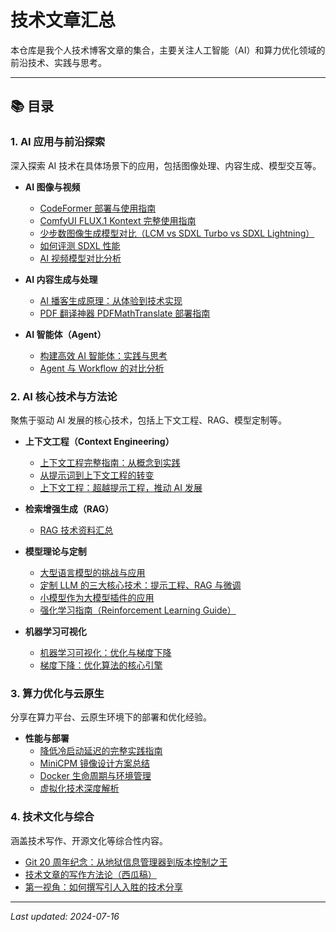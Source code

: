 # 技术文章汇总

本仓库是我个人技术博客文章的集合，主要关注人工智能（AI）和算力优化领域的前沿技术、实践与思考。

---

## 📚 目录

### 1. AI 应用与前沿探索

深入探索 AI 技术在具体场景下的应用，包括图像处理、内容生成、模型交互等。

- **AI 图像与视频**
  - [CodeFormer 部署与使用指南](./README.md)
  - [ComfyUI FLUX.1 Kontext 完整使用指南](./flux%20kontext/ComfyUI%20FLUX.1%20Kontext%20%EF%BC%88Dev%E3%80%81Pro%E3%80%81Max%EF%BC%89%E5%AE%8C%E6%95%B4%E4%BD%BF%75%A8%E6%8C%87%E5%8D%97%EF%BC%9A%E5%8E%9F%E7%94%9F%E5%B7%A5%E4%BD%9C%E6%B5%81%E3%80%81API%E8%B0%83%E7%94%A8%E4%B8%8E%E6%8F%90%E7%A4%BA%E8%AF%8D%E4%BC%98%E5%8C%96.md)
  - [少步数图像生成模型对比（LCM vs SDXL Turbo vs SDXL Lightning）](./%E6%96%87%E7%AB%A0%E6%B1%87%E6%80%BB/%E5%B0%91%E6%AD%A5%E6%95%B0%E5%9B%BE%E5%83%8F%E7%94%9F%E6%88%90%E6%A8%A1%E5%9E%8B%E5%AF%B9%E6%AF%94.md)
  - [如何评测 SDXL 性能](./%E6%96%87%E7%AB%A0%E6%B1%87%E6%80%BB/%E5%A6%82%E4%BD%95%E8%AF%84%E6%B5%8BSDXL%E6%80%A7%E8%83%BD.md)
  - [AI 视频模型对比分析](./%E6%96%87%E7%AB%A0%E6%B1%87%E6%80%BB/%E8%A7%86%E9%A2%91%E5%AF%B9%E6%AF%94.md)

- **AI 内容生成与处理**
  - [AI 播客生成原理：从体验到技术实现](./%E6%96%87%E7%AB%A0%E6%B1%87%E6%80%BB/AI%E6%92%AD%E5%AE%A2-%E4%BB%8E%E4%BD%93%E9%AA%8C%E5%88%B0%E5%8E%9F%E7%90%86.md)
  - [PDF 翻译神器 PDFMathTranslate 部署指南](./%E6%96%87%E7%AB%A0%E6%B1%87%E6%80%BB/PDF%20%E7%BF%BB%E8%AF%91%E7%A5%9E%E5%99%A8%20PDFMathTranslate/pdf%E7%BF%BB%E8%AF%91.md)

- **AI 智能体（Agent）**
  - [构建高效 AI 智能体：实践与思考](./%E6%96%87%E7%AB%A0%E6%B1%87%E6%80%BB/%E6%9E%84%E5%BB%BA%E9%AB%98%E6%95%88AI%E6%99%BA%E8%83%BD%E4%BD%93.md)
  - [Agent 与 Workflow 的对比分析](./%E6%96%87%E7%AB%A0%E6%B1%87%E6%80%BB/agnet%E5%92%8C%E5%B7%A5%E4%BD%9C%E6%B5%81.md)

### 2. AI 核心技术与方法论

聚焦于驱动 AI 发展的核心技术，包括上下文工程、RAG、模型定制等。

- **上下文工程（Context Engineering）**
  - [上下文工程完整指南：从概念到实践](./%E4%B8%8A%E4%B8%8B%E6%96%87/%E4%B8%8A%E4%B8%8B%E6%96%87%E5%B7%A5%E7%A8%8B%E5%AE%8C%E6%95%B4%E6%8C%87%E5%8D%97%EF%BC%9A%E4%BB%8E%E6%A6%82%E5%BF%B5%E5%88%B0%E5%AE%9E%E8%B7%B5.md)
  - [从提示词到上下文工程的转变](./%E4%B8%8A%E4%B8%8B%E6%96%87/AI%20%E6%96%B0%E6%8A%80%E8%83%BD%EF%BC%9A%E4%BB%8E%E6%8F%90%E7%A4%BA%E8%AF%8D%E5%88%B0%E4%B8%8A%E4%B8%8B%E6%96%87%E5%B7%A5%E7%A8%8B.md)
  - [上下文工程：超越提示工程，推动 AI 发展](./%E4%B8%8A%E4%B8%8B%E6%96%87/%E4%B8%8A%E4%B8%8B%E6%96%87%E5%B7%A5%E7%A8%8B%EF%BC%9A%E8%B6%85%E8%B6%8A%E6%8F%90%E7%A4%BA%E5%B7%A5%E7%A8%8B%EF%BC%8C%E6%8E%A8%E5%8A%A8AI%E5%8F%91%E5%B1%95.md)

- **检索增强生成（RAG）**
  - [RAG 技术资料汇总](./RAG/RAG%E8%B5%84%E6%96%99%E6%B1%87%E6%80%BB.md)

- **模型理论与定制**
  - [大型语言模型的挑战与应用](./%E6%96%87%E7%AB%A0%E6%B1%87%E6%80%BB/%E5%A4%A7%E5%9E%8B%E8%AF%AD%E8%A8%80%E6%A8%A1%E5%9E%8B%E7%9A%84%E6%8C%91%E6%88%98%E4%B8%8E%E5%BA%94%E7%94%A8%E5%85%A8%E9%9D%A2%E8%A7%A3%E6%9E%90.md)
  - [定制 LLM 的三大核心技术：提示工程、RAG 与微调](./%E6%96%87%E7%AB%A0%E6%B1%87%E6%80%BB/%E5%AE%9A%E5%88%B6LLM%E7%9A%84%E4%B8%89%E5%A4%A7%E6%8A%80%E6%9C%AF.md)
  - [小模型作为大模型插件的应用](./%E6%96%87%E7%AB%A0%E6%B1%87%E6%80%BB/%E5%B0%8F%E6%A8%A1%E5%9E%8B%E4%BD%9C%E4%B8%BA%E5%A4%A7%E6%A8%A1%E5%9E%8B%E6%8F%92%E4%BB%B6.md)
  - [强化学习指南（Reinforcement Learning Guide）](./%E6%96%87%E7%AB%A0%E6%B1%87%E6%80%BB/Reinforcement_Learning_Guide_CN.md)

- **机器学习可视化**
  - [机器学习可视化：优化与梯度下降](./%E6%9C%BA%E5%99%A8%E5%AD%A6%E4%B9%A0%E5%8F%AF%E8%A7%86%E5%8C%96/%E4%BC%98%E5%8C%96%E4%B8%8E%E6%A2%AF%E5%BA%A6%E4%B8%8B%E9%99%8D.md)
  - [梯度下降：优化算法的核心引擎](./%E6%9C%BA%E5%99%A8%E5%AD%A6%E4%B9%A0%E5%8F%AF%E8%A7%86%E5%8C%96/%E6%A2%AF%E5%BA%A6%E4%B8%8B%E9%99%8D%EF%BC%9A%E4%BC%98%E5%8C%96%E7%AE%97%E6%B3%95%E7%9A%84%E6%A0%B8%E5%BF%83%E5%BC%95%E6%93%8E.md)

### 3. 算力优化与云原生

分享在算力平台、云原生环境下的部署和优化经验。

- **性能与部署**
  - [降低冷启动延迟的完整实践指南](./%E5%86%B7%E5%90%AF%E5%8A%A8/%E9%99%8D%E4%BD%8E%E5%86%B7%E5%90%AF%E5%8A%A8%E5%BB%B6%E8%BF%9F%E7%9A%84%E5%AE%8C%E6%95%B4%E5%AE%9E%E8%B7%B5%E6%8C%87%E5%8D%97.md)
  - [MiniCPM 镜像设计方案总结](./MiniCPM%E9%95%9C%E5%83%8F%E8%AE%BE%E8%AE%A1%E6%96%B9%E6%A1%88%E6%80%BB%E7%BB%93.md)
  - [Docker 生命周期与环境管理](./%E6%96%87%E7%AB%A0%E6%B1%87%E6%80%BB/Docker%E7%94%9F%E5%91%A8%E6%9C%9F.md)
  - [虚拟化技术深度解析](./%E6%96%87%E7%AB%A0%E6%B1%87%E6%80%BB/%E8%99%9A%E6%8B%9F%E5%8C%96%E6%8A%80%E6%9C%AF%E6%B7%B1%E5%BA%A6%E8%A7%A3%E6%9E%90.md)

### 4. 技术文化与综合

涵盖技术写作、开源文化等综合性内容。

- [Git 20 周年纪念：从地狱信息管理器到版本控制之王](./Git_20%E5%91%A8%E5%B9%B4%E7%BA%AA%E5%BF%B5%EF%BC%9A%E4%BB%8E%E5%9C%B0%E7%8B%B1%E4%BF%A1%E6%81%AF%E7%AE%A1%E7%90%86%E5%99%A8%E5%88%B0%E7%89%88%E6%9C%AC%E6%8E%A7%E5%88%B6%E4%B9%8B%E7%8E%8B.md)
- [技术文章的写作方法论（西瓜稿）](./xigao_optimized.md)
- [第一视角：如何撰写引人入胜的技术分享](./%E7%AC%AC%E4%B8%80%E8%A7%86%E8%A7%92_optimized.md)

---
*Last updated: 2024-07-16*
